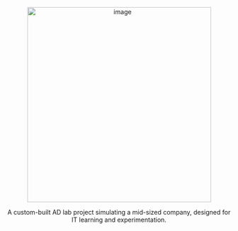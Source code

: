 
<p align="center">
<img width="415" height="439" alt="image" src="https://github.com/user-attachments/assets/df96bc33-cab8-46bb-abb9-735396d228e2" />
</p>
<p align="center">
A custom-built AD lab project simulating a mid-sized company, designed for IT learning and experimentation.
</p>
